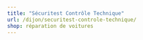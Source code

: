 ```yaml
---
title: "Sécuritest Contrôle Technique"
url: /dijon/securitest-controle-technique/
shop: réparation de voitures
---
```

